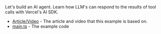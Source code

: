 Let's build an AI agent. Learn how LLM's can respond to the results of tool calls with Vercel's AI SDK.

- [Article/Video](https://www.aihero.dev/use-local-models-with-vercel-ai-sdk) - The article and video that this example is based on.
- [main.ts](./main.ts) - The example code
